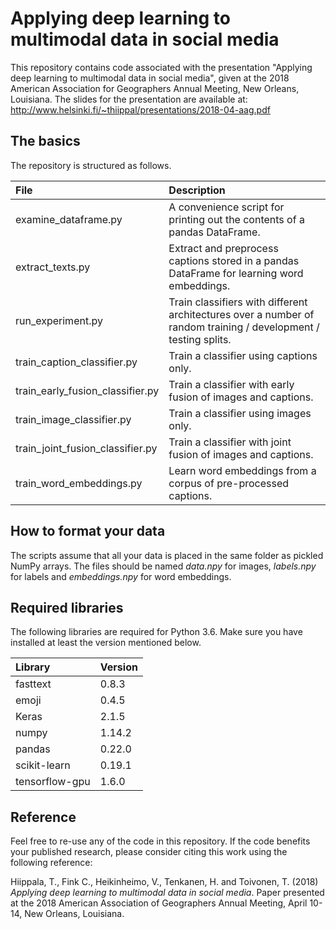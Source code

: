 # Applying deep learning to multimodal data in social media

This repository contains code associated with the presentation "Applying deep learning to multimodal data in social media", given at the 2018 American Association for Geographers Annual Meeting, New Orleans, Louisiana. The slides for the presentation are available at: http://www.helsinki.fi/~thiippal/presentations/2018-04-aag.pdf

## The basics

The repository is structured as follows.

| File | Description |
|:---|:---|
|examine_dataframe.py|A convenience script for printing out the contents of a pandas DataFrame.|
|extract_texts.py|Extract and preprocess captions stored in a pandas DataFrame for learning word embeddings.|
|run_experiment.py|Train classifiers with different architectures over a number of random training / development / testing splits.|
|train_caption_classifier.py|Train a classifier using captions only.|
|train_early_fusion_classifier.py|Train a classifier with early fusion of images and captions.|
|train_image_classifier.py|Train a classifier using images only.|
|train_joint_fusion_classifier.py|Train a classifier with joint fusion of images and captions.|
|train_word_embeddings.py|Learn word embeddings from a corpus of pre-processed captions.|

## How to format your data

The scripts assume that all your data is placed in the same folder as pickled NumPy arrays. The files should be named *data.npy* for images, *labels.npy* for labels and *embeddings.npy* for word embeddings. 

## Required libraries

The following libraries are required for Python 3.6. Make sure you have installed at least the version mentioned below.

| Library | Version |
|:---|:---|
|fasttext|0.8.3|
|emoji|0.4.5|
|Keras|2.1.5|
|numpy|1.14.2|
|pandas|0.22.0|
|scikit-learn|0.19.1|
|tensorflow-gpu|1.6.0|

## Reference

Feel free to re-use any of the code in this repository. If the code benefits your published research, please consider citing this work using the following reference:

Hiippala, T., Fink C., Heikinheimo, V., Tenkanen, H. and Toivonen, T. (2018) *Applying deep learning to multimodal data in social media*. Paper presented at the 2018 American Association of Geographers Annual Meeting, April 10-14, New Orleans, Louisiana.
